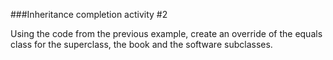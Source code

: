 ###Inheritance completion activity #2

Using the code from the previous example, create an override of the equals class for the superclass, the book and the software subclasses.
